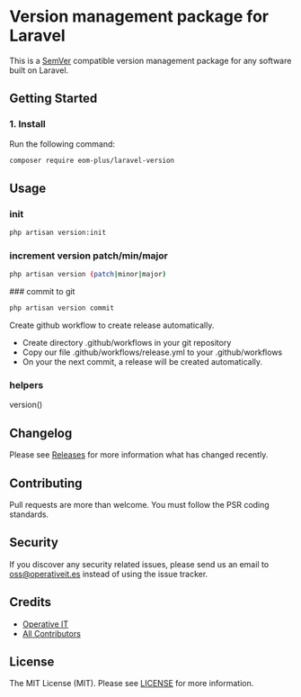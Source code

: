 # Version management package for Laravel

This is a [SemVer](http://semver.org) compatible version management package for any software built on Laravel.

## Getting Started

### 1. Install

Run the following command:

```bash
composer require eom-plus/laravel-version
```

## Usage

### init

```bash
php artisan version:init
```

### increment version patch/min/major

```bash
php artisan version (patch|minor|major)
```

### commit to git

```bash
php artisan version commit
```

Create github workflow to create release automatically.

* Create directory .github/workflows in your git repository
* Copy our file .github/workflows/release.yml to your .github/workflows
* On your the next commit, a release will be created automatically.


### helpers

version()

## Changelog

Please see [Releases](../../releases) for more information what has changed recently.

## Contributing

Pull requests are more than welcome. You must follow the PSR coding standards.

## Security

If you discover any security related issues, please send us an email to oss@operativeit.es instead of using the issue tracker.

## Credits

- [Operative IT](https://github.com/operativeit)
- [All Contributors](../../contributors)

## License

The MIT License (MIT). Please see [LICENSE](LICENSE.md) for more information.
